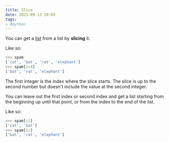 ```yaml
---
title: Slice
date: 2021-09-13 19:03
tags:
- #python
---
```


You can get a [list](20210913183709-list.md) from a list by **slicing** it.

Like so:

```python
>>> spam
['cat', 'bat', 'rat', 'elephant']
>>> spam[1:4]
['bat', 'rat', 'elephant']
```

The first integer is the index where the slice starts. The slice is up to the
second number but doesn't include the value at the second integer.

You can leave out the first index or second index and get a list starting from
the beginning up until that point, or from the index to the end of the list.

Like so:

```python
>>> spam[:2]
['cat', 'bat']
>>> spam[1:]
['bat', 'rat', 'elephant']
```
